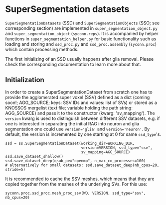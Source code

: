 # SuperSegmentation datasets

`SuperSegmentationDatasets` (SSD) and `SuperSegmentationObjects` (SSO; see corresponding section)
 are implemented in `super_segmentation_object.py` and `super_segmentation_object` (`syconn.reps`).
It is accompanied by helper functions in `super_segmentation_helper.py` for basic functionality such as
 loading and storing and `ssd_proc.py` and `ssd_proc.assembly` (`syconn.proc`) which contain processing methods.

The first initializing of an SSD usually happens after glia removal.
Please check the corresponding documentation to learn more about that.


## Initialization

In order to create a SuperSegmentationDataset from scratch one has to provide
the agglomerated super voxel (SSV) defined as a dict (coming soon!; AGG_SOURCE; keys: SSV IDs and values: list of SVs) or stored as a
KNOSSOS mergelist (text file; variable holding the path string: AGG_SOURCE) and pass it
to the constructor (kwarg: 'sv_mapping'). The `version` kwarg is used to distinguish between different SSV datasets, e.g. if one
 is interested in separating the initial RAG into neuron and glia segmentation one could use `version='glia'` and `version='neuron'`.
 By default, the version is incremented by one starting at 0 for same `ssd_type`'s.

    ssd = ss.SuperSegmentationDataset(working_dir=WORKING_DIR,
                                      version=VERSION, ssd_type="ssv",
                                      sv_mapping=AGG_SOURCE)
    ssd.save_dataset_shallow()
    ssd.save_dataset_deep(qsub_pe="openmp", n_max_co_processes=100)
    # alternatively for small datasets: ssd.save_dataset_deep(nb_cpus=20, stride=5)

It is recommended to cache the SSV meshes, which means that they are copied together from the meshes of the underlying SVs. For this use:

    syconn.proc.ssd_proc.mesh_proc_ssv(WD, VERSION, ssd_type="ssv", nb_cpus=20)








